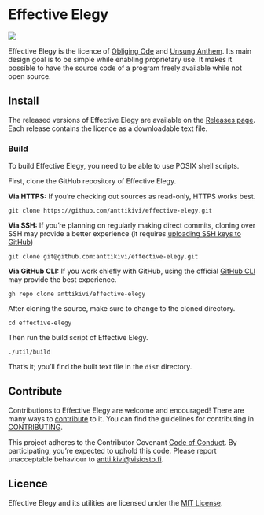 # Effective Elegy

![](https://github.com/anttikivi/effective-elegy/workflows/Main%20workflow/badge.svg)

Effective Elegy is the licence of [Obliging Ode](https://github.com/anttikivi/unsung-anthem) and [Unsung Anthem](https://github.com/anttikivi/unsung-anthem). Its main design goal is to be simple while enabling proprietary use. It makes it possible to have the source code of a program freely available while not open source.

## Install

The released versions of Effective Elegy are available on the [Releases page](https://github.com/anttikivi/effective-elegy/releases). Each release contains the licence as a downloadable text file.

### Build

To build Effective Elegy, you need to be able to use POSIX shell scripts.

First, clone the GitHub repository of Effective Elegy.

**Via HTTPS:** If you’re checking out sources as read-only, HTTPS works best.

    git clone https://github.com/anttikivi/effective-elegy.git

**Via SSH:** If you’re planning on regularly making direct commits, cloning over SSH may provide a better experience (it requires [uploading SSH keys to GitHub](https://help.github.com/articles/adding-a-new-ssh-key-to-your-github-account/))

    git clone git@github.com:anttikivi/effective-elegy.git

**Via GitHub CLI:** If you work chiefly with GitHub, using the official [GitHub CLI](https://cli.github.com) may provide the best experience.

    gh repo clone anttikivi/effective-elegy

After cloning the source, make sure to change to the cloned directory.

    cd effective-elegy

Then run the build script of Effective Elegy.

    ./util/build

That’s it; you’ll find the built text file in the `dist` directory.

## Contribute

Contributions to Effective Elegy are welcome and encouraged! There are many ways to [contribute](CONTRIBUTING.md#how-can-i-contribute) to it. You can find the guidelines for contributing in [CONTRIBUTING](CONTRIBUTING.md).

This project adheres to the Contributor Covenant [Code of Conduct](https://github.com/anttikivi/effective-elegy/blob/develop/CODE_OF_CONDUCT.md). By participating, you’re expected to uphold this code. Please report unacceptable behaviour to antti.kivi@visiosto.fi.

## Licence

Effective Elegy and its utilities are licensed under the [MIT License](LICENCE).
